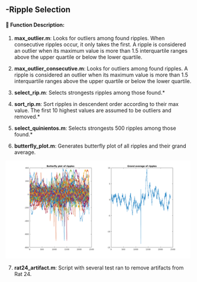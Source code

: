 -Ripple Selection 
------------------

####  :link: Function Description: 

1. **max_outlier.m**: Looks for outliers among found ripples. When consecutive ripples occur, it only takes the first.  A ripple is considered an outlier when its maximum value is  more than 1.5 interquartile ranges above the upper quartile or below the lower quartile.

2. **max_outlier_consecutive.m**: Looks for outliers among found ripples. A ripple is considered an outlier when its maximum value is  more than 1.5 interquartile ranges above the upper quartile or below the lower quartile.

3. **select_rip.m**: Selects strongests ripples among those found.*

4. **sort_rip.m**: Sort ripples in descendent order according to their max value. The first 10 highest values are assumed to be outliers and removed.*

5. **select_quinientos.m**: Selects strongests 500 ripples among those found.*

6. **butterfly_plot.m**: Generates butterfly plot of all ripples and their grand average.

<img src="butterfly.png" width="500">

7. **rat24_artifact.m**: Script with several test ran to remove artifacts from Rat 24.


